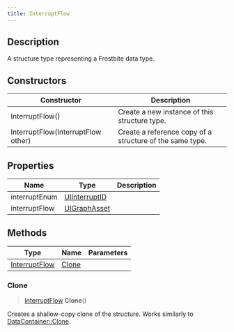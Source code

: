 ```yaml
---
title: InterruptFlow
---
```

## Description

A structure type representing a Frostbite data type.

## Constructors

| Constructor                        | Description                                              |
| ---------------------------------- | -------------------------------------------------------- |
| InterruptFlow()                    | Create a new instance of this structure type.            |
| InterruptFlow(InterruptFlow other) | Create a reference copy of a structure of the same type. |

## Properties

| Name          | Type                           | Description |
| ------------- | ------------------------------ | ----------- |
| interruptEnum | [UIInterruptID](UIInterruptID) |             |
| interruptFlow | [UIGraphAsset](UIGraphAsset)   |             |

## Methods

| Type                           | Name            | Parameters |
| ------------------------------ | --------------- | ---------- |
| [InterruptFlow](InterruptFlow) | [Clone](#clone) |            |

### Clone

> [InterruptFlow](InterruptFlow) **Clone**()

Creates a shallow-copy clone of the structure. Works similarly to [DataContainer::Clone](/vext/ref/shared/class/datacontainer#clone).

